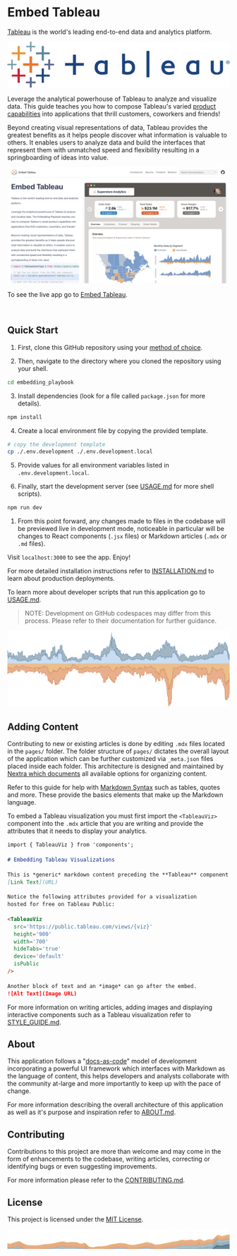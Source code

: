 # Embed Tableau 

[Tableau](https://www.tableau.com) is the world's leading end-to-end data and analytics platform. 

![tableau logo](public/img/tableau/logo_text.png)

Leverage the analytical powerhouse of Tableau to analyze and visualize data. This guide teaches you how to compose Tableau's varied [product capabilities](https://www.tableau.com/products/our-platform) into applications that thrill customers, coworkers and friends!

Beyond creating visual representations of data, Tableau provides the greatest benefits as it helps people discover what information is valuable to others. It enables users to analyze data and build the interfaces that represent 
them with unmatched speed and flexibility resulting in a springboarding of ideas into value.

![tableau running on a laptop](public/img/opengraph/embed_tableau.png)

To see the live app go to [Embed Tableau](https://embedding-playbook.vercel.app/).

<br/>

## Quick Start

1. First, clone this GitHub repository using your [method of choice](https://docs.github.com/en/repositories/creating-and-managing-repositories/cloning-a-repository).

2. Then, navigate to the directory where you cloned the repository using your shell.
```sh
cd embedding_playbook
```

3. Install dependencies (look for a file called `package.json` for more details).
```sh
npm install
```

4. Create a local environment file by copying the provided template.
```sh
# copy the development template
cp ./.env.development ./.env.development.local
```

5. Provide values for all environment variables listed in `.env.development.local`.

6. Finally, start the development server (see [USAGE.md](docs/USAGE.md) for more shell scripts).
```sh
npm run dev
```

1. From this point forward, any changes made to files in the codebase will be previewed live in development mode, noticeable in particular will be changes to React components (`.jsx` files) or Markdown articles (`.mdx` or `.md` files). 

Visit `localhost:3000` to see the app. Enjoy!

For more detailed installation instructions refer to [INSTALLATION.md](./docs/INSTALLATION.md) to learn about production deployments.

To learn more about developer scripts that run this application go to [USAGE.md](docs/USAGE.md).

>NOTE: Development on GitHub codespaces may differ from this process. Please refer to their documentation for further guidance.

![up and down area chart](public/img/stock/up_down_area.png)

## Adding Content

Contributing to new or existing articles is done by editing `.mdx` files located in the `pages/` folder. The folder structure of `pages/` dictates the overall layout of the application which can be further customized via `_meta.json` files placed inside each folder. This architecture is designed and maintained by [Nextra which documents](https://nextra.site/docs/docs-theme/page-configuration) all available options for organizing content.

Refer to this guide for help with [Markdown Syntax](https://www.markdownguide.org/) such as tables, quotes and more. These provide the basics elements that make up the Markdown language.

To embed a Tableau visualization you must first import the `<TableauViz>` component into the `.mdx` article that you are writing and provide the attributes that it needs to display your analytics.

```md
import { TableauViz } from 'components';

# Embedding Tableau Visualizations

This is *generic* markdown content preceding the **Tableau** component of interest.
[Link Text](URL) 

Notice the following attributes provided for a visualization
hosted for free on Tableau Public:

<TableauViz
  src='https://public.tableau.com/views/{viz}'
  height='900'
  width='700'
  hideTabs='true'
  device='default'
  isPublic
/>

Another block of text and an *image* can go after the embed.
![Alt Text](Image URL)
```

For more information on writing articles, adding images and displaying interactive components such as a Tableau visualization refer to [STYLE_GUIDE.md](/docs/STYLE_GUIDE.md).

## About

This application follows a "[docs-as-code](https://www.writethedocs.org/guide/docs-as-code/)" model of development  incorporating a powerful UI framework which interfaces with Markdown as the language of content, this helps developers 
and analysts collaborate with the community at-large and more importantly to keep up with the pace of change.

For more information describing the overall architecture of this application as well as it's purpose and inspiration refer to [ABOUT.md](/docs/ABOUT.md).

## Contributing

Contributions to this project are more than welcome and may come in the form of enhancements to the codebase, writing articles, correcting or identifying bugs or even suggesting improvements.

For more information please refer to the [CONTRIBUTING.md](./CONTRIBUTING.md).

## License

This project is licensed under the [MIT License](LICENSE).

![narrow area chart](public/img/stock/area_chart_banner.png)
